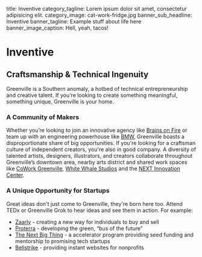 title: Inventive
category_tagline: Lorem ipsum dolor sit amet, consectetur adipisicing elit.
category_image: cat-work-fridge.jpg
banner_sub_headline: Inventive
banner_tagline: Example stuff about life here
banner_image_caption: Hell, yeah, tacos!

# Inventive

## Craftsmanship & Technical Ingenuity

Greenville is a Southern anomaly, a hotbed of technical entrepreneurship and creative talent. If you’re looking to create something meaningful, something unique, Greenville is your home.

### A Community of Makers

Whether you’re looking to join an innovative agency like [Brains on Fire](http://brainsonfire.com) or team up with an engineering powerhouse like [BMW](http://www.bmwusfactory.com/zentrum), Greenville boasts a disproportionate share of big opportunities. If you're looking for a craftsman culture of independent creators, you're also in good company. A diversity of talented artists, designers, illustrators, and creators collaborate throughout Greenville’s downtown area, nearby arts district and shared work spaces like [CoWork Greenville](http://coworkgreenville.com), [White Whale Studios](http://www.whitewhalestudios.com/) and the [NEXT Innovation Center](http://www.greenvillenext.com).

### A Unique Opportunity for Startups

Great ideas don't just come to Greenville, they're born here too. Attend TEDx or Greenville Grok to hear ideas and see them in action. For example: 

* [Zaarly](http://www.zaarly.com) - creating a new way for individuals to buy and sell
* [Proterra](http://proterra.com) - developing the green, “bus of the future”
* [The Next Big Thing](http://thenextbig.co) -  a accelerator program providing seed funding and mentorship to promising tech startups
* [Bellstrike](http://bellstrike.com) - providing instant websites for nonprofits